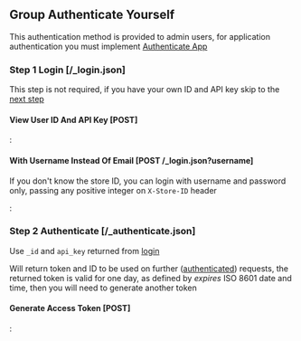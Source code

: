 ## Group Authenticate Yourself

This authentication method is provided to admin users,
for application authentication you must implement
[Authenticate App](#reference/authenticate-app)

### Step 1 Login [/_login.json]

This step is not required, if you have your own ID and API key skip to the
[next step](#reference/authenticate-yourself/step-2-authenticate)

#### View User ID And API Key [POST]

:[](.view-user-id-and-api-key.apib)

#### With Username Instead Of Email [POST /_login.json?username]

If you don't know the store ID, you can login with username and password only,
passing any positive integer on `X-Store-ID` header

:[](.with-username-instead-of-email.apib)

### Step 2 Authenticate [/_authenticate.json]

Use `_id` and `api_key` returned from [login](#reference/authenticate-yourself/step-1-login)

Will return token and ID to be used on further
([authenticated](#introduction/overview/authentication)) requests,
the returned token is valid for one day, as defined by *expires* ISO 8601 date and time,
then you will need to generate another token

#### Generate Access Token [POST]

:[](.generate-access-token.apib)
